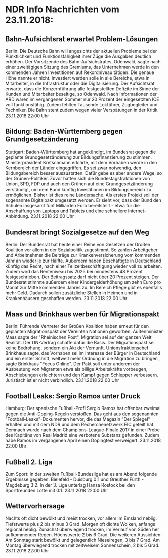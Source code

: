 # NDR Info Nachrichten vom 23.11.2018:


## Bahn-Aufsichtsrat erwartet Problem-Lösungen
Berlin: Die Deutsche Bahn will angesichts der aktuellen Probleme bei der Pünktlichkeit und Funktionsfähigkeit ihrer Züge die Ausgaben deutlich erhöhen. Der Vorsitzende des Bahn-Aufsichstrates, Odenwald, sagte nach einer zweitägigen Sitzung des Gremiums, das Unternehmen werde in den kommenden Jahren Investitionen auf Rekordniveau tätigen. Die genaue Höhe nannte er nicht. Investiert werden solle in alle Bereiche, etwa in Mitarbeiter, in die Infrastruktur oder die Digitalisierung. Der Aufsichtsrat erwarte, dass die Konzernführung alle festgestellten Defizite im Sinne der Kunden und Mitarbeiter beseitige, so Odenwald. Nach Informationen der ARD waren im vergangenen Sommer nur 20 Prozent der eingesetzten ICE voll funktionsfähig. Zudem fehlten Tausende Lokführer, Zugbegleiter und Techniker. Die Bahn steht zudem wegen vieler Verspätungen in der Kritik. 23.11.2018 22:00 Uhr 

## Bildung: Baden-Württemberg gegen Grundgesetzänderung
Stuttgart: Baden-Württemberg hat angekündigt, im Bundesrat gegen die geplante Grundgesetzänderung zur Bildungsfinanzierung zu stimmen. Ministerpräsident Kretschmann erklärte, mit dem Vorhaben werde in den Kernbereich der Länder eingegriffen. Es sei zwar notwendig, den Bildungsbereich besser auszustatten. Dafür gebe es aber andere Wege, so der Grünen-Politiker. Zuvor hatten sich die Bundestagsfraktionen von Union, SPD, FDP und auch den Grünen auf eine Grundgesetzänderung verständigt, um dem Bund künftig Investitionen im Bildungsbereich zu ermöglichen. Bisher ist dies reine Ländersache. Als erstes Projekt soll der sogenannte Digitalpakt umgesetzt werden. Er sieht vor, dass der Bund den Schulen insgesamt fünf Milliarden Euro bereitstellt - etwa für die Anschaffung von Laptops und Tablets und eine schnellere Internet-Anbindung. 23.11.2018 22:00 Uhr 

## Bundesrat bringt Sozialgesetze auf den Weg
Berlin: Der Bundesrat hat heute einer Reihe von Gesetzen der Großen Koalition vor allem in der Sozialpolitik zugestimmt. So zahlen Arbeitgeber und Arbeitnehmer die Beiträge zur Krankenversicherung vom kommenden Jahr an wieder je zur Hälfte. Außerdem haben Beschäftigte in Deutschland künftig das Recht, nach einer Teilzeitbeschäftigung wieder voll zu arbeiten. Zudem wird das Renteniveau bis 2025 bei mindestens 48 Prozent festgeschrieben. Der Beitragssatz darf nicht über 20 Prozent steigen. Der Bundesrat stimmte außerdem einer Kindergelderhöhung um zehn Euro pro Monat zur Mitte kommenden Jahres zu. Im Bereich Pflege gibt es ebenfalls mehr Geld. Dadurch sollen zusätzliche Stellen in Heimen und in Krankenhäusern geschaffen werden. 23.11.2018 22:00 Uhr 

## Maas und Brinkhaus werben für Migrationspakt
Berlin: Führende Vertreter der Großen Koalition haben erneut für den geplanten Migrationspakt der Vereinten Nationen geworben. Außenminister Maas sagte der "Rheinischen Post", Migration sei auf der ganzen Welt Realität. Der UN-Vertrag schaffe dafür die Basis. Der Migrationspakt sei keine Bedrohung, sondern ein Akt der Vernunft. Unionsfraktionschef Brinkhaus sagte, das Vorhaben sei im Interesse der Bürger in Deutschland und ein erster Schritt, weltweit mehr Ordnung in die Migration zu bringen, sagte Brinkhaus "Focus Online". Der Pakt soll unter anderem der Ausbeutung von Migranten etwa als billige Arbeitskräfte vorbeugen, Abschiebungen erleichtern und den Kampf gegen Schlepper verbessern. Juristisch ist er nicht verbindlich. 23.11.2018 22:00 Uhr 

## Football Leaks: Sergio Ramos unter Druck
Hamburg: Der spanische Fußball-Profi Sergio Ramos hat offenbar zweimal gegen die Anti-Doping-Regeln verstoßen. Das geht aus den sogenannten "Football-Leaks"-Dokumenten hervor, die das Magazin "Der Spiegel" erhalten und mit dem NDR und dem Recherchenetzwerk EIC geteilt hat. Demnach wurde nach dem Champions-League-Finale 2017 in einer Probe des Kapitäns von Real Madrid eine verbotene Substanz gefunden. Zudem habe Ramos im vergangenen April einen Dopingtest verweigert. 23.11.2018 22:00 Uhr 

## Fußball 2. Liga
Zum Sport: In der zweiten Fußball-Bundesliga hat es am Abend folgende Ergebnisse gegeben: Bielefeld - Duisburg 0:1
und Greuther Fürth - Magdeburg  3:2. In der 3. Liga unterlag Hansa Rostock bei den Sportfreunden Lotte mit 0:1. 23.11.2018 22:00 Uhr 

## Wettervorhersage
Nachts oft dicht bewölkt und meist trocken, vor allem im Emsland neblig. Tiefstwerte plus 2 bis minus 3 Grad. Morgen oft dichte Wolken, anfangs regional neblig. Zunächst überwiegend trocken, im Verlauf von Süden her aufkommender Regen. Höchstwerte 2 bis 6 Grad. Die weiteren Aussichten: Am Sonntag stark bewölkt und gelegentlich Nieselregen, 3 bis 7 Grad. Am Montag überwiegend trocken mit zeitweisem Sonnenschein, 2 bis 5 Grad. 23.11.2018 22:00 Uhr 
